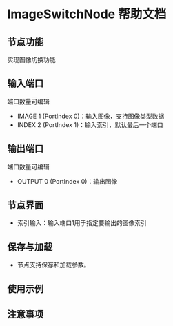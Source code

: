 # ImageSwitchNode 帮助文档

## 节点功能
实现图像切换功能

## 输入端口
端口数量可编辑
- IMAGE 1 (PortIndex 0)：输入图像，支持图像类型数据
- INDEX 2 (PortIndex 1)：输入索引，默认最后一个端口
## 输出端口
端口数量可编辑
- OUTPUT 0 (PortIndex 0)：输出图像
## 节点界面
- 索引输入：输入端口1用于指定要输出的图像索引

## 保存与加载
- 节点支持保存和加载参数。

## 使用示例


## 注意事项

